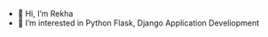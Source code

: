 - 👋 Hi, I’m Rekha
- 👀 I’m interested in Python Flask, Django Application Develiopment

<!---
rekharjaji/rekharjaji is a ✨ special ✨ repository because its `README.md` (this file) appears on your GitHub profile.
You can click the Preview link to take a look at your changes.
--->
